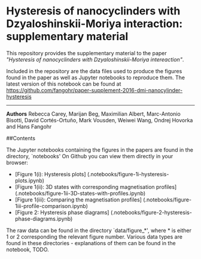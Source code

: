 # Hysteresis of nanocyclinders with Dzyaloshinskii-Moriya interaction: supplementary material

This repository provides the supplementary material to the paper _"Hysteresis of nanocyclinders with Dzyaloshinskii-Moriya intereaction"_.

Included in the repository are the data files used to produce the figures found in the paper as well as Jupyter notebooks to reproduce them.
The latest version of this notebook can be found at https://github.com/fangohr/paper-supplement-2016-dmi-nanocylinder-hysteresis

----------

**Authors**
Rebecca Carey, Marijan Beg, Maximilian Albert, Marc-Antonio Bisotti, David Cortés-Ortuño, Mark Vousden, Weiwei Wang, Ondrej Hovorka and Hans Fangohr

##Contents

The Jupyter notebooks containing the figures in the papers are found in the directory, `notebooks'
On Github you can view them directly in your browser:

- [Figure 1(i): Hysteresis plots] (.notebooks/figure-1i-hysteresis-plots.ipynb)
- [Figure 1(ii): 3D states with corresponding magnetisation profiles] (.notebooks/figure-1ii-3D-states-with-profiles.ipynb)
- [Figure 1(iii): Comparing the magnetisation profiles] (.notebooks/figure-1iii-profile-comparison.ipynb)
- [Figure 2: Hysteresis phase diagrams] (.notebooks/figure-2-hysteresis-phase-diagrams.ipynb)

The raw data can be found in the directory `data/figure_*', where * is either 1 or 2 corresponding the relevant figure number.
Various data types are found in these directories - explanations of them can be found in the notebook, TODO.

